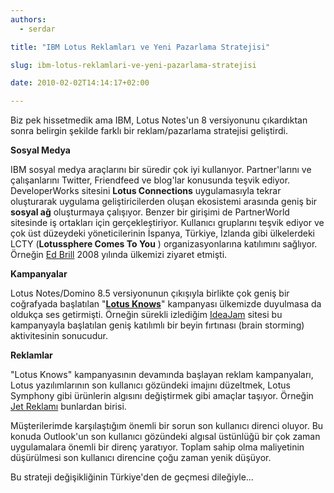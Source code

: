 ```yaml
---
authors:
  - serdar

title: "IBM Lotus Reklamları ve Yeni Pazarlama Stratejisi"

slug: ibm-lotus-reklamlari-ve-yeni-pazarlama-stratejisi

date: 2010-02-02T14:14:17+02:00

---
```


Biz pek hissetmedik ama IBM, Lotus Notes'un 8 versiyonunu çıkardıktan sonra belirgin şekilde farklı bir reklam/pazarlama stratejisi geliştirdi.

**Sosyal Medya**

IBM sosyal medya araçlarını bir süredir çok iyi kullanıyor. Partner'larını ve çalışanlarını Twitter, Friendfeed ve blog'lar konusunda teşvik ediyor. DeveloperWorks sitesini **Lotus Connections** uygulamasıyla tekrar oluşturarak uygulama geliştiricilerden oluşan ekosistemi arasında geniş bir **sosyal ağ** oluşturmaya çalışıyor. Benzer bir girişimi de PartnerWorld sitesinde iş ortakları için gerçekleştiriyor. Kullanıcı gruplarını teşvik ediyor ve çok üst düzeydeki yöneticilerinin İspanya, Türkiye, İzlanda gibi ülkelerdeki LCTY (**Lotussphere Comes To You** ) organizasyonlarına katılımını sağlıyor. Örneğin [Ed Brill](http://www.edbrill.com "Ed Brill") 2008 yılında ülkemizi ziyaret etmişti.

**Kampanyalar**

Lotus Notes/Domino 8.5 versiyonunun çıkışıyla birlikte çok geniş bir coğrafyada başlatılan "[**Lotus Knows**](http://www.ibm.com/software/lotus/lotusknows/)" kampanyası ülkemizde duyulmasa da oldukça ses getirmişti. Örneğin sürekli izlediğim [IdeaJam](http://ideajam.net/ideajam/p/ij.nsf) sitesi bu kampanyayla başlatılan geniş katılımlı bir beyin fırtınası (brain storming) aktivitesinin sonucudur.

**Reklamlar**

"Lotus Knows" kampanyasının devamında başlayan reklam kampanyaları, Lotus yazılımlarının son kullanıcı gözündeki imajını düzeltmek, Lotus Symphony gibi ürünlerin algısını değiştirmek gibi amaçlar taşıyor. Örneğin [Jet Reklamı](http://www.funnyplace.org/stream.php?id=14147) bunlardan birisi.

Müşterilerimde karşılaştığım önemli bir sorun son kullanıcı direnci oluyor. Bu konuda Outlook'un son kullanıcı gözündeki algısal üstünlüğü bir çok zaman uygulamalara önemli bir direnç yaratıyor. Toplam sahip olma maliyetinin düşürülmesi son kullanıcı direncine çoğu zaman yenik düşüyor.

Bu strateji değişikliğinin Türkiye'den de geçmesi dileğiyle...
